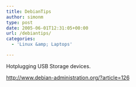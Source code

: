 ```yaml
---
title: DebianTips
author: simonm
type: post
date: 2005-06-01T12:31:05+00:00
url: /debiantips/
categories:
  - 'Linux &amp; Laptops'

---
```

Hotplugging USB Storage devices.
  
http://www.debian-administration.org/?article=126